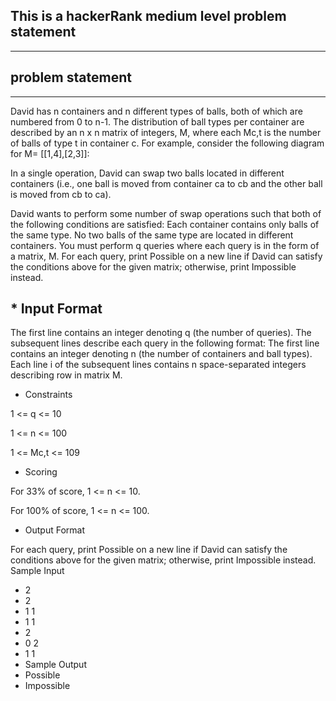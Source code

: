 ## This is a hackerRank medium level problem statement
--------------------------------------------------------
## problem statement
---------------------------


David has n containers and n different types of balls, both of which are numbered from 0 to n-1. The distribution of ball types per container are described by an n x n matrix of integers, M, where each Mc,t is the number of balls of type t in container c. For example, consider the following diagram for M= [[1,4],[2,3]]:

In a single operation, David can swap two balls located in different containers (i.e., one ball is moved from container ca to cb and the other ball is moved from cb to ca).


David wants to perform some number of swap operations such that both of the following conditions are satisfied:
Each container contains only balls of the same type.
No two balls of the same type are located in different containers.
You must perform q queries where each query is in the form of a matrix, M. For each query, print Possible on a new line if David can satisfy the conditions above for the given matrix; otherwise, print Impossible instead.

## * Input Format
The first line contains an integer denoting q (the number of queries). The subsequent lines describe each query in the following format:
The first line contains an integer denoting n (the number of containers and ball types).
Each line i of the subsequent lines contains n space-separated integers describing row in matrix M.
* Constraints

1 <= q <= 10

1 <= n <= 100

1 <= Mc,t <= 109

* Scoring

For 33% of score, 1 <= n <= 10.

For 100% of score, 1 <= n <= 100.

* Output Format

For each query, print Possible on a new line if David can satisfy the conditions above for the given matrix; otherwise, print Impossible instead.
Sample Input

* 2
* 2
* 1 1
* 1 1
* 2
* 0 2
* 1 1
* Sample Output
* Possible
* Impossible